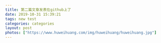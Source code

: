 ```yaml
---
title: 第二篇文章发表在github上了
date: 2019-10-31 15:39:21
tags: new test
categories: categories
layout: post
photos: ["https://www.huweihuang.com/img/huweihuang/huweihuang.jpg"]
---
```

